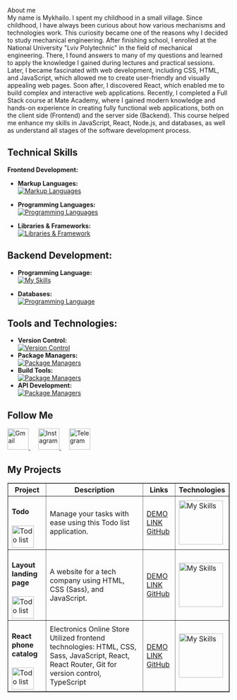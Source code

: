 About me\
My name is Mykhailo. I spent my childhood in a small village. Since childhood, I have always been curious about how various mechanisms and technologies work. This curiosity became one of the reasons why I decided to study mechanical engineering. After finishing school, I enrolled at the National University "Lviv Polytechnic" in the field of mechanical engineering. There, I found answers to many of my questions and learned to apply the knowledge I gained during lectures and practical sessions. Later, I became fascinated with web development, including CSS, HTML, and JavaScript, which allowed me to create user-friendly and visually appealing web pages. Soon after, I discovered React, which enabled me to build complex and interactive web applications. Recently, I completed a Full Stack course at Mate Academy, where I gained modern knowledge and hands-on experience in creating fully functional web applications, both on the client side (Frontend) and the server side (Backend). This course helped me enhance my skills in JavaScript, React, Node.js, and databases, as well as understand all stages of the software development process.

## **Technical Skills**

**Frontend Development:**

- **Markup Languages:**  
  [![Markup Languages](https://skillicons.dev/icons?i=html,css,scss&theme=light)](https://skillicons.dev)

- **Programming Languages:**  
  [![Programming Languages](https://skillicons.dev/icons?i=js,ts&theme=light)](https://skillicons.dev)

- **Libraries & Frameworks:**  
  [![Libraries & Framework](https://skillicons.dev/icons?i=react,nextjs&theme=light)](https://skillicons.dev)

## **Backend Development:**

- **Programming Language:**  
  [![My Skills](https://skillicons.dev/icons?i=nodejs&theme=light)](https://skillicons.dev)

- **Databases:**  
  [![Programming Language](https://skillicons.dev/icons?i=postgresql&theme=light)](https://skillicons.dev)

## **Tools and Technologies:**

- **Version Control:**  
  [![Version Control](https://skillicons.dev/icons?i=git&theme=light)](https://skillicons.dev)
- **Package Managers:**  
  [![Package Managers](https://skillicons.dev/icons?i=npm,yarn&theme=light)](https://skillicons.dev)
- **Build Tools:**  
  [![Package Managers](https://skillicons.dev/icons?i=webpack,vite&theme=light)](https://skillicons.dev)
- **API Development:**  
  [![Package Managers](https://skillicons.dev/icons?i=postman&theme=light)](https://skillicons.dev)

## **Follow Me**

<a href="mailto:loniakmykhail@gmail.com" style="margin-right: 10px;">
    <img src="https://skillicons.dev/icons?i=gmail&theme=light" alt="Gmail" width="48">
</a> &nbsp;
<a href="https://instagram.com/lonyakmisha?igshid=MzNlNGNkZWQ4Mg==" style="margin-right: 10px;">
    <img src="https://skillicons.dev/icons?i=instagram&theme=light" alt="Instagram" width="48">
</a> &nbsp;
<a href="https://t.me/MykhailoLoniak" style="margin-right: 10px;">
    <img src="https://img.icons8.com/external-tal-revivo-shadow-tal-revivo/24/external-telegram-is-a-cloud-based-instant-messaging-and-voice-over-ip-service-logo-shadow-tal-revivo.png" alt="Telegram" width="48">
</a>

## My Projects

<table border="1" cellspacing="0" cellpadding="10">
  <tr>
    <th>Project</th>
    <th>Description</th>
    <th>Links</th>
    <th>Technologies</th>
  </tr>
  <tr>
    <td>
      <h4>Todo</h4>
      <img src="https://cdn.icon-icons.com/icons2/1416/PNG/512/basic-todo-pencil_97991.png" width="50px" alt="Todo list">
    </td>
    <td>Manage your tasks with ease using this Todo list application.</td>
    <td>
      <a href="https://mykhailoloniak.github.io/todo/">DEMO LINK</a><br>
      <a href="https://github.com/MykhailoLoniak/todo?tab=readme-ov-file">GitHub</a>
    </td>
    <td>
      <a href="https://skillicons.dev">
        <img src="https://skillicons.dev/icons?i=html,javascript,react,typescript,tailwind&theme=light" alt="My Skills" width="100">
      </a>
    </td>
  </tr>
  <tr>
    <td>
      <h4>Layout landing page</h4>
      <img src="https://img.icons8.com/ios/50/template.png" width="50px" alt="Todo list">
    </td>
    <td>A website for a tech company using HTML, CSS (Sass), and JavaScript.</td>
    <td>
      <a href="https://mykhailoloniak.github.io/layout_landing-page">DEMO LINK</a><br>
      <a href="https://github.com/MykhailoLoniak/layout_landing-page">GitHub</a>
    </td>
    <td>
      <a href="https://skillicons.dev">
        <img src="https://skillicons.dev/icons?i=html,javascript,scss&theme=light" alt="My Skills" width="100">
      </a>
    </td>
  </tr>
  <tr>
    <td>
      <h4>React phone catalog</h4>
      <img src="https://img.icons8.com/dotty/80/shop-local.png" width="50px" alt="Todo list">
    </td>
    <td>Electronics Online Store 
Utilized frontend technologies: HTML, CSS, Sass, 
      JavaScript, React, React Router, Git for version control,
TypeScript </td>
    <td>
      <a href="https://mykhailoloniak.github.io/react_phone-catalog">DEMO LINK</a><br>
      <a href="https://github.com/MykhailoLoniak/react_phone-catalog/tree/master">GitHub</a>
    </td>
    <td>
      <a href="https://skillicons.dev">
        <img src="https://skillicons.dev/icons?i=html,scss,javascript,react,typescript&theme=light" alt="My Skills" width="100">
      </a>
    </td>
  </tr>
  <!-- Повторіть цей <tr> для інших проектів -->
</table>
 
</div>
    <!-- <table>
        <tr>
            <td>
            <a href="https://portfolio-blue-one-43.vercel.app/" target="_blank" rel="noopener">
                    <img src="https://github.com/MykhailoLoniak/portfolio/blob/master/screencapture-portfolio-blue-one-43-vercel-app-2023-08-22-15_27_29.png" alt="Portfolio" height="100"><br>
                    Portfolio
                </a>
            </td>
            <td>
            <a href="https://weather-eight-lyart.vercel.app/" target="_blank" rel="noopener">
                    <img src="https://github.com/MykhailoLoniak/Weather/blob/master/Capture.PNG" alt="weather" height="100"><br>
                    weather
                </a>
            </td>
             <td>
                <a href="https://music-player-teal-two.vercel.app/" target="_blank" rel="noopener">
                    <img src="https://github.com/MykhailoLoniak/music-player/blob/master/Capture.PNG" alt="Radiio" height="100"><br>
                  Radio React
                </a>
            </td>
        </tr>
        <tr>
            <td>
                <a href="https://mykhailoloniak.github.io/project/" target="_blank" rel="noopener">
                    <img src="https://github.com/MykhailoLoniak/project/blob/main/calc.png" alt="Calculator JS" height="100"><br>
                    Calculator JS
                </a>
            </td>
            <td>
                <a href="https://mykhailoloniak.github.io/xo/" target="_blank" rel="noopener">
                    <img src="https://github.com/MykhailoLoniak/xo/blob/main/ico.png" alt="Tic-Tac-Toe" height="100"><br>
                    Tic-Tac-Toe JS
                </a>
            </td>
            <td>
                <a href="https://mykhailoloniak.github.io/Bank/" target="_blank" rel="noopener">
                    <img src="https://github.com/MykhailoLoniak/Bank/blob/main/Capture.PNG" alt="exchange rate of the National Bank" height="100"><br>
                  National Bank JS
                </a>
            </td>
            <td>
                <a href="https://todo-list-orpin-psi.vercel.app/" target="_blank" rel="noopener">
                    <img src="https://github.com/MykhailoLoniak/todo-list/blob/master/Capture.PNG" alt="Todo list" height="100"><br>
                  Todo list
                </a>
            </td>
        </tr>
    </table> -->
